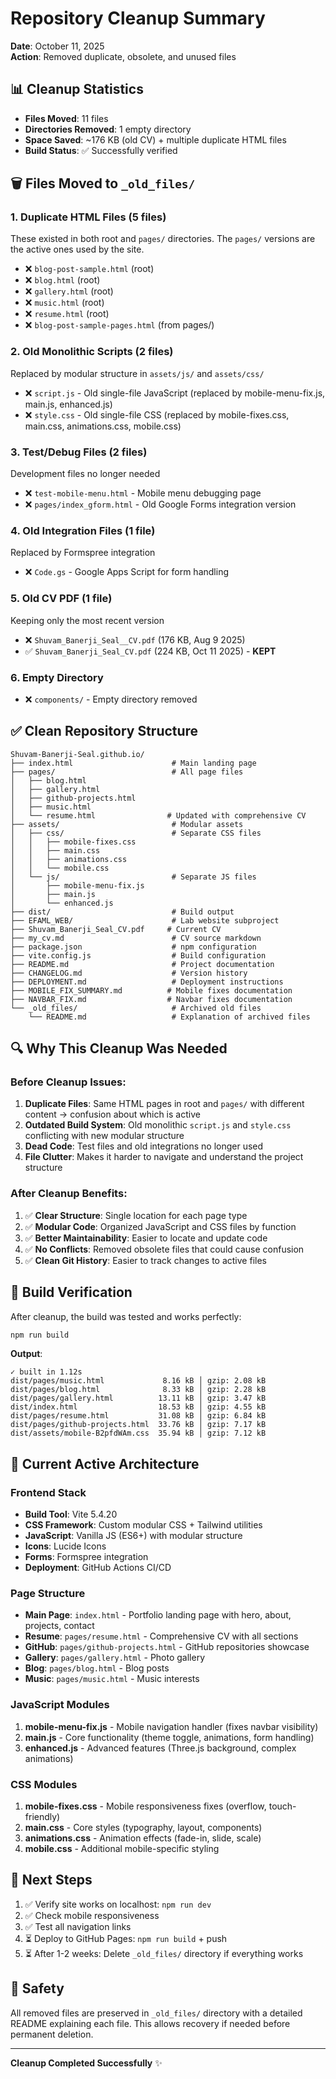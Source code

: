 # Repository Cleanup Summary

**Date**: October 11, 2025  
**Action**: Removed duplicate, obsolete, and unused files

## 📊 Cleanup Statistics

- **Files Moved**: 11 files
- **Directories Removed**: 1 empty directory
- **Space Saved**: ~176 KB (old CV) + multiple duplicate HTML files
- **Build Status**: ✅ Successfully verified

## 🗑️ Files Moved to `_old_files/`

### 1. Duplicate HTML Files (5 files)
These existed in both root and `pages/` directories. The `pages/` versions are the active ones used by the site.

- ❌ `blog-post-sample.html` (root)
- ❌ `blog.html` (root)
- ❌ `gallery.html` (root)
- ❌ `music.html` (root)
- ❌ `resume.html` (root)
- ❌ `blog-post-sample-pages.html` (from pages/)

### 2. Old Monolithic Scripts (2 files)
Replaced by modular structure in `assets/js/` and `assets/css/`

- ❌ `script.js` - Old single-file JavaScript (replaced by mobile-menu-fix.js, main.js, enhanced.js)
- ❌ `style.css` - Old single-file CSS (replaced by mobile-fixes.css, main.css, animations.css, mobile.css)

### 3. Test/Debug Files (2 files)
Development files no longer needed

- ❌ `test-mobile-menu.html` - Mobile menu debugging page
- ❌ `pages/index_gform.html` - Old Google Forms integration version

### 4. Old Integration Files (1 file)
Replaced by Formspree integration

- ❌ `Code.gs` - Google Apps Script for form handling

### 5. Old CV PDF (1 file)
Keeping only the most recent version

- ❌ `Shuvam_Banerji_Seal__CV.pdf` (176 KB, Aug 9 2025)
- ✅ `Shuvam_Banerji_Seal_CV.pdf` (224 KB, Oct 11 2025) - **KEPT**

### 6. Empty Directory
- ❌ `components/` - Empty directory removed

## ✅ Clean Repository Structure

```
Shuvam-Banerji-Seal.github.io/
├── index.html                      # Main landing page
├── pages/                          # All page files
│   ├── blog.html
│   ├── gallery.html
│   ├── github-projects.html
│   ├── music.html
│   └── resume.html                # Updated with comprehensive CV
├── assets/                         # Modular assets
│   ├── css/                        # Separate CSS files
│   │   ├── mobile-fixes.css
│   │   ├── main.css
│   │   ├── animations.css
│   │   └── mobile.css
│   └── js/                         # Separate JS files
│       ├── mobile-menu-fix.js
│       ├── main.js
│       └── enhanced.js
├── dist/                           # Build output
├── EFAML_WEB/                      # Lab website subproject
├── Shuvam_Banerji_Seal_CV.pdf     # Current CV
├── my_cv.md                        # CV source markdown
├── package.json                    # npm configuration
├── vite.config.js                  # Build configuration
├── README.md                       # Project documentation
├── CHANGELOG.md                    # Version history
├── DEPLOYMENT.md                   # Deployment instructions
├── MOBILE_FIX_SUMMARY.md          # Mobile fixes documentation
├── NAVBAR_FIX.md                  # Navbar fixes documentation
└── _old_files/                     # Archived old files
    └── README.md                   # Explanation of archived files
```

## 🔍 Why This Cleanup Was Needed

### Before Cleanup Issues:
1. **Duplicate Files**: Same HTML pages in root and `pages/` with different content → confusion about which is active
2. **Outdated Build System**: Old monolithic `script.js` and `style.css` conflicting with new modular structure
3. **Dead Code**: Test files and old integrations no longer used
4. **File Clutter**: Makes it harder to navigate and understand the project structure

### After Cleanup Benefits:
1. ✅ **Clear Structure**: Single location for each page type
2. ✅ **Modular Code**: Organized JavaScript and CSS files by function
3. ✅ **Better Maintainability**: Easier to locate and update code
4. ✅ **No Conflicts**: Removed obsolete files that could cause confusion
5. ✅ **Clean Git History**: Easier to track changes to active files

## 🚀 Build Verification

After cleanup, the build was tested and works perfectly:

```bash
npm run build
```

**Output**:
```
✓ built in 1.12s
dist/pages/music.html             8.16 kB │ gzip: 2.08 kB
dist/pages/blog.html              8.33 kB │ gzip: 2.28 kB
dist/pages/gallery.html          13.11 kB │ gzip: 3.47 kB
dist/index.html                  18.53 kB │ gzip: 4.55 kB
dist/pages/resume.html           31.08 kB │ gzip: 6.84 kB
dist/pages/github-projects.html  33.76 kB │ gzip: 7.17 kB
dist/assets/mobile-B2pfdWAm.css  35.94 kB │ gzip: 7.12 kB
```

## 📝 Current Active Architecture

### Frontend Stack
- **Build Tool**: Vite 5.4.20
- **CSS Framework**: Custom modular CSS + Tailwind utilities
- **JavaScript**: Vanilla JS (ES6+) with modular structure
- **Icons**: Lucide Icons
- **Forms**: Formspree integration
- **Deployment**: GitHub Actions CI/CD

### Page Structure
- **Main Page**: `index.html` - Portfolio landing page with hero, about, projects, contact
- **Resume**: `pages/resume.html` - Comprehensive CV with all sections
- **GitHub**: `pages/github-projects.html` - GitHub repositories showcase
- **Gallery**: `pages/gallery.html` - Photo gallery
- **Blog**: `pages/blog.html` - Blog posts
- **Music**: `pages/music.html` - Music interests

### JavaScript Modules
1. **mobile-menu-fix.js** - Mobile navigation handler (fixes navbar visibility)
2. **main.js** - Core functionality (theme toggle, animations, form handling)
3. **enhanced.js** - Advanced features (Three.js background, complex animations)

### CSS Modules
1. **mobile-fixes.css** - Mobile responsiveness fixes (overflow, touch-friendly)
2. **main.css** - Core styles (typography, layout, components)
3. **animations.css** - Animation effects (fade-in, slide, scale)
4. **mobile.css** - Additional mobile-specific styling

## 🎯 Next Steps

1. ✅ Verify site works on localhost: `npm run dev`
2. ✅ Check mobile responsiveness
3. ✅ Test all navigation links
4. ⏳ Deploy to GitHub Pages: `npm run build` + push
5. ⏳ After 1-2 weeks: Delete `_old_files/` directory if everything works

## 🔐 Safety

All removed files are preserved in `_old_files/` directory with a detailed README explaining each file. This allows recovery if needed before permanent deletion.

---

**Cleanup Completed Successfully** ✨
